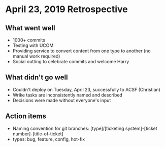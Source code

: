 # April 23, 2019 Retrospective 

## What went well

* 1000+ commits
* Testing with UCOM
* Providing service to convert content from one type to another (no manual work required)
* Social outting to celebrate commits and welcome Harry

## What didn't go well

* Couldn't deploy on Tuesday, April 23, successfully to ACSF (Christian)
* Wrike tasks are inconsistently named and described
* Decisions were made without everyone's input


## Action items

* Naming convention for git branches: [type]/[ticketing system]-[ticket number]-[title-of-ticket]
* types: bug, feature, config, hot-fix
